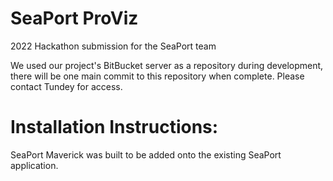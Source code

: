 # SeaPort ProViz

2022 Hackathon submission for the SeaPort team

We used our project's BitBucket server as a repository during development, there will be one main commit to this repository when complete. Please contact Tundey for access.

# Installation Instructions:

SeaPort Maverick was built to be added onto the existing SeaPort application. 
